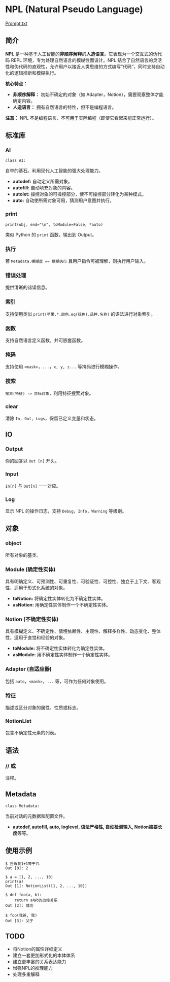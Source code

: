 # NPL (Natural Pseudo Language)
[Prompt.txt](https://raw.githubusercontent.com/doucx/NPL-Prompts/refs/heads/main/Prompt.txt)

## 简介

**NPL** 是一种基于人工智能的**非顺序解释**的**人造语言**。它表现为一个交互式的伪代码 REPL 环境，专为处理自然语言的模糊性而设计。NPL 结合了自然语言的灵活性和伪代码的直观性，允许用户以接近人类思维的方式编写“代码”，同时支持自动化的逻辑推断和模糊执行。

**核心特点：**

* **非顺序解释：** 初始不确定的对象（如 Adapter，Notion），需要观察整体才能确定内容。
* **人造语言：** 拥有自然语言的特性，但不是编程语言。

**注意：** NPL 不是编程语言，不可用于实际编程（即使它看起来能正常运行）。

## 标准库

### AI

`class AI:`

自举的基石。利用现代人工智能的强大处理能力。

* **autodef:** 自动定义所需对象。
* **autofill:** 自动填充对象的内容。
* **autolet:** 操控对象的可操控部分，使不可操控部分转化为某种模式。
* **auto:** 自动使所需对象可用，猜测用户意图并执行。

### print

`print(obj, end="\n", toModule=False, *auto)`

类似 Python 的 `print` 函数，输出到 Output。

### 执行

若 `Metadata.模糊度 == 模糊执行` 且用户指令可被理解，则执行用户输入。

### 错误处理

提供清晰的错误信息。

### 索引

支持使用类似 `print(苹果.*.颜色.eq(绿色).品种.名称)` 的语法进行对象索引。

### 函数

支持自然语言定义函数，并可嵌套函数。

### 掩码

支持使用 `<mask>`，`...`，`x, y, z...` 等掩码进行模糊操作。

### 搜索

`搜索(特征) -> 目标对象`，利用特征搜索对象。

### clear

清除 `In, Out, Logs`，保留已定义变量和状态。

## IO

### Output

你的回答以 `Out [n]` 开头。

### Input

`In[n]` 与 `Out[n]` 一一对应。

### Log

显示 NPL 的操作日志，支持 `Debug`，`Info`，`Warning` 等级别。

## 对象

### object

所有对象的基类。

### Module (确定性实体)

具有明确定义、可预测性、可重复性、可验证性、可控性、独立于上下文、客观性，适用于形式化系统的对象。

* **toNotion:** 将确定性实体转化为不确定性实体。
* **asNotion:** 用确定性实体制作一个不确定性实体。

### Notion (不确定性实体)

具有模糊定义、不确定性、情境依赖性、主观性、解释多样性、动态变化、整体性，适用于直觉和经验的对象。

* **toModule:** 将不确定性实体转化为确定性实体。
* **asModule:** 用不确定性实体制作一个确定性实体。

### Adapter (自适应器)

包括 `auto`，`<mask>`，`...` 等，可作为任何对象使用。

### 特征

描述或区分对象的属性、性质或标志。

### NotionList

包含不确定性元素的列表。

## 语法

### // 或 #

注释。

## Metadata

`class Metadata:`

当前对话的元数据和配置文件。

* **autodef, autofill, auto, loglevel, 语法严格性, 自动检测输入, Notion摘要长度**等等。

## 使用示例

```
$ 告诉我1+1等于几
Out [0]: 2

$ a = [1, 2, ..., 10]
print(a)
Out [1]: NotionList([1, 2, ..., 10])

$ def foo(a, b):
    return a与b的血缘关系
Out [2]: 成功

$ foo(我爸, 我)
Out [3]: 父子
```



## TODO
- 将Notion的属性详细定义
- 建立一套更加形式化的本体体系
- 建立更丰富的关系表达能力
- 增强NPL的推理能力
- 处理多重解释
